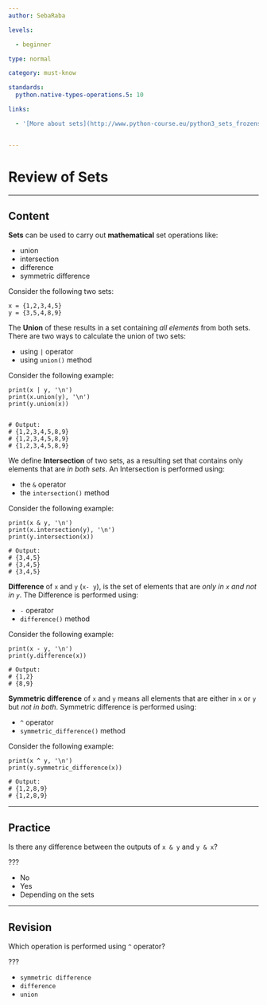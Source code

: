 ```yaml
---
author: SebaRaba

levels:

  - beginner

type: normal

category: must-know

standards:
  python.native-types-operations.5: 10

links:

  - '[More about sets](http://www.python-course.eu/python3_sets_frozensets.php){website}'


---
```


# Review of Sets

---
## Content

**Sets** can be used to carry out **mathematical** set operations like:  
- union
- intersection
- difference
- symmetric difference

Consider the following two sets:
```
x = {1,2,3,4,5}
y = {3,5,4,8,9}
```

The **Union** of these results in a set containing *all elements* from both sets. There are two ways to calculate the union of two sets:
- using `|` operator
- using `union()` method

Consider the following example:
```
print(x | y, '\n')
print(x.union(y), '\n')
print(y.union(x))


# Output:
# {1,2,3,4,5,8,9}
# {1,2,3,4,5,8,9}
# {1,2,3,4,5,8,9}
```

We define **Intersection** of two sets, as a resulting set that contains only elements that are *in both sets*. An Intersection is performed using:
- the `&` operator
- the `intersection()` method

Consider the following example:
```
print(x & y, '\n')
print(x.intersection(y), '\n')
print(y.intersection(x))

# Output:
# {3,4,5}
# {3,4,5}
# {3,4,5}
```

**Difference** of `x` and `y` (`x- y`), is the set of elements that are *only in `x` and not in `y`*. The Difference is performed using:
- `-` operator
- `difference()` method

Consider the following example:
```
print(x - y, '\n')
print(y.difference(x))

# Output:
# {1,2}
# {8,9}
```

**Symmetric difference** of `x` and `y` means all elements that are either in `x` or `y` but *not in both*.
Symmetric difference is performed using:
- `^` operator
- `symmetric_difference()` method

Consider the following example:
```
print(x ^ y, '\n')
print(y.symmetric_difference(x))

# Output:
# {1,2,8,9}
# {1,2,8,9}
```

---
## Practice

Is there any difference between the outputs of `x & y` and `y & x`?

???


* No
* Yes
* Depending on the sets

---
## Revision

Which operation is performed using `^` operator?

???


* `symmetric difference`
* `difference`
* `union`
